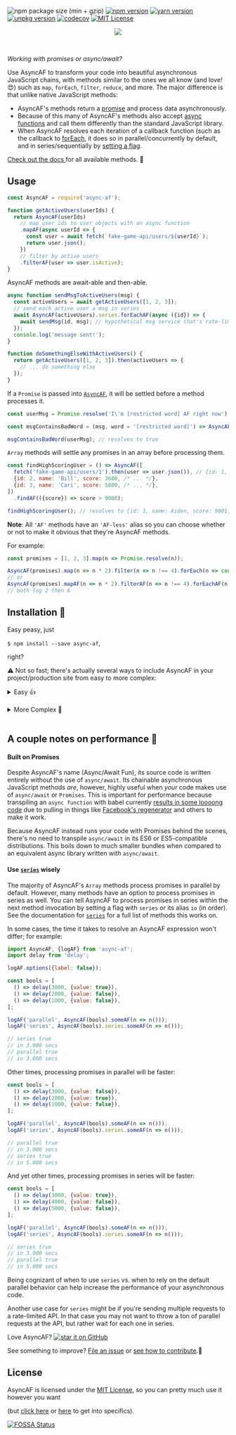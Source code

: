 <a><img src="https://img.shields.io/bundlephobia/minzip/async-af.svg?style=for-the-badge&amp;label=size&amp;colorB=466EF1" alt="npm package size (min + gzip)"></a>
<a href="https://www.npmjs.com/package/async-af" target=_blank><img src="https://img.shields.io/npm/v/async-af.svg?style=for-the-badge&colorB=cb3837" alt="npm version"></a>
<a href="https://yarnpkg.com/en/package/async-af" target=_blank><img src="https://img.shields.io/npm/v/async-af.svg?label=yarn&style=for-the-badge&colorB=2c8ebb" alt="yarn version"></a>
<a href="https://unpkg.com/async-af/" target=_blank><img src="https://img.shields.io/npm/v/async-af.svg?style=for-the-badge&colorB=ffcc2f&label=unpkg" alt="unpkg version"></a>
<a href="https://codecov.io/gh/AsyncAF/AsyncAF" target=_blank><img src="https://img.shields.io/codecov/c/github/AsyncAF/AsyncAF.svg?style=for-the-badge&label=codecov&colorB=brightgreen" alt=codecov></a>
<a href="https://github.com/AsyncAF/AsyncAF/blob/master/README.md#license"><img src="https://img.shields.io/npm/l/async-af.svg?style=for-the-badge&colorB=aaaaaa" alt="MIT License"></a>

<p align=center><a href="https://async-af.js.org" target=_blank><img src="https://cdn.rawgit.com/AsyncAF/AsyncAF/1ce388a7/docs/custom/assets/async-af-logo.png"></a></p>

<br>

_Working with promises or async/await?_

Use AsyncAF to transform your code into beautiful asynchronous JavaScript chains, with methods similar to the ones we all know (and love! 😍) such as `map`, `forEach`, `filter`, `reduce`, and more. The major difference is that unlike native JavaScript methods:

- AsyncAF's methods return a [promise](https://developer.mozilla.org/en-US/docs/Web/JavaScript/Reference/Global_Objects/Promise) and process data asynchronously.
- Because of this many of AsyncAF's methods also accept [async functions](https://developer.mozilla.org/en-US/docs/Web/JavaScript/Reference/Statements/async_function) and call them differently than the standard JavaScript library.
- When AsyncAF resolves each iteration of a callback function (such as the callback to [forEach](https://async-af.js.org/AsyncAF#forEachAF), it does so in parallel/concurrently by default, and in series/sequentially by [setting a flag](https://async-af.js.org/AsyncAF#series).

<a href="https://async-af.js.org/AsyncAF" target=_blank>
  Check out the docs
</a> for all available methods. 💙
<br>

## Usage

```js
const AsyncAF = require('async-af');

function getActiveUsers(userIds) {
  return AsyncAF(userIds)
    // map user ids to user objects with an async function
    .mapAF(async userId => {
      const user = await fetch(`fake-game-api/users/${userId}`);
      return user.json();
    })
    // filter by active users
    .filterAF(user => user.isActive);
}
```

AsyncAF methods are await-able and then-able.

```js
async function sendMsgToActiveUsers(msg) {
  const activeUsers = await getActiveUsers([1, 2, 3]);
  // send each active user a msg in series
  await AsyncAF(activeUsers).series.forEachAF(async ({id}) => {
    await sendMsg(id, msg); // hypothetical msg service that's rate-limited
  });
  console.log('message sent!');
}

function doSomethingElseWithActiveUsers() {
  return getActiveUsers([1, 2, 3]).then(activeUsers => {
    // ... do something else
  });
}
```

If a `Promise` is passed into <a href="https://async-af.js.org/AsyncAF" target=_blank>`AsyncAF`</a>, it will be settled before a method processes it.

```js
const userMsg = Promise.resolve('I\'m [restricted word] AF right now')

const msgContainsBadWord = (msg, word = '[restricted word]') => AsyncAF(msg).includesAF(word);

msgContainsBadWord(userMsg); // resolves to true
```

`Array` methods will settle any promises in an array before processing them.

```js
const findHighScoringUser = () => AsyncAF([
  fetch('fake-game-api/users/1').then(user => user.json()), // {id: 1, name: Aiden, score: 9001, ...}
  {id: 2, name: 'Bill', score: 3600, /* ... */},
  {id: 3, name: 'Cari', score: 5800, /* ... */},
])
  .findAF(({score}) => score > 9000);

findHighScoringUser(); // resolves to {id: 1, name: Aiden, score: 9001, ...}
```

**Note**: All `'AF'` methods have an `'AF-less'` alias so you can choose whether or not to make it obvious that they're AsyncAF methods.

For example:

```js
const promises = [1, 2, 3].map(n => Promise.resolve(n));

AsyncAF(promises).map(n => n * 2).filter(n => n !== 4).forEach(n => console.log(n));
// or
AsyncAF(promises).mapAF(n => n * 2).filterAF(n => n !== 4).forEachAF(n => console.log(n));
// both log 2 then 6
```

## Installation 💾

Easy peasy, just

`$ npm install --save async-af`,

right?

 ⚠️ Not so fast; there's actually several ways to include AsyncAF in your project/production site from easy to more complex:

<details><summary>Easy 👍</summary><br>
🔹 <strong>npm:</strong> <code>$ npm install --save async-af</code>

🔸 <strong>yarn:</strong> <code>$ yarn add async-af</code>

🔹 <strong>bower:</strong> <code>async-af</code> is no longer published to bower. To continue using it with bower, look into <a href="https://github.com/mjeanroy/bower-npm-resolver" target=_blank><code>bower-npm-resolver</code></a>.

🔸 <strong>cdn:</strong> See the table for which script tag to use:

<table align=left><th>mode</th><th>browsers</th><th>script tag</th>
<tr><td>development</td><td>modern (ES6+)</td><td><code class=language-html>&lt;script src="https&#58;//unpkg.com/async-af/index.js">&lt;/script></code></td></tr>
<tr><td>development</td><td>legacy (ES5+)</td><td><code class=language-html>&lt;script src="https&#58;//unpkg.com/async-af/legacy/index.js">&lt;/script></code></td></tr>
<tr><td>production</td><td>modern (ES6+)</td><td><code class=language-html>&lt;script src="https&#58;//unpkg.com/async-af/min.js">&lt;/script></code></td></tr>
<tr><td>production</td><td>legacy (ES5+)</td><td><code class=language-html>&lt;script src="https&#58;//unpkg.com/async-af/legacy/min.js">&lt;/script></code></td></tr>
</table><br>
</details>
<br>
<details><summary>More Complex 🤔</summary><br>

🔹 <strong>scoped packages:</strong>

>Instead of pulling in the entire AsyncAF library, you can install smaller standalone packages for each of the AsyncAF methods you intend to use; for example, <code>@async-af/map</code> and/or <code>@async-af/filter</code>; see further instructions in the documentation for <a href="https://async-af.js.org/AsyncAfWrapper" target=_blank>AsyncAfWrapper</a> and <a href="https://async-af.js.org/AsyncAfWrapper#use" target=_blank>AsyncAfWrapper.use</a>.

🔸 <strong>scoped packages + `babel-plugin-transform-imports`:</strong>

>If you use more than a few AsyncAF scoped packages in a file, you might start to build a wall of `import` statements to pull them all in. If this is an eyesore for you, look into <a href="https://www.npmjs.com/package/babel-plugin-transform-imports" target="_blank"><code>babel-plugin-transform-imports</code></a> and condense that ugly wall down to a single `import` statement! See <a href="https://async-af.js.org/tutorial-TOO_MANY_IMPORTS" target=_blank>Wrapper/Use: Too Many 🤬 Imports!?</a> for a tutorial.

🔹 <strong>es modules:</strong>

>AsyncAF as well as its scoped packages are also published as es modules. This gives an opportunity to conditionally load `async-af` with ES6+ features in modern browsers and `async-af` with ES5-compatible features in legacy browsers.
>
>Using the cdn scripts as an example:
>
><pre class=prettyprint>
><code><code class=language-html>&lt;script type="module" src="https&#58;//unpkg.com/async-af/esm/index.js">&lt;/script></code>
><code class=language-html>&lt;script nomodule src="https&#58;//unpkg.com/async-af/legacy/index.js">&lt;/script></code></code></pre>
>
>or minimized for production:
>
><pre class=prettyprint>
><code><code class=language-html>&lt;script type="module" src="https&#58;//unpkg.com/async-af/esm/min.js">&lt;/script></code>
><code class=language-html>&lt;script nomodule src="https&#58;//unpkg.com/async-af/legacy/min.js">&lt;/script></code></code></pre>

>The script with <code class="language-html prettyprint">&lt;script type="module"></code> will load in any browser capable of loading es modules, while the script with <code class="language-html prettyprint">&lt;script nomodule></code> will act as a fallback for legacy browsers.
>
>See <a href="https://philipwalton.com/articles/deploying-es2015-code-in-production-today/" target=_blank>here</a> and <a href="https://jakearchibald.com/2017/es-modules-in-browsers/" target=_blank>here</a> for further reading on this strategy.
</details>
<br>

## A couple notes on performance 🚀

#### Built on Promises

Despite AsyncAF's name (Async/Await Fun), its source code is written entirely without the use of `async/await`. Its chainable asynchronous JavaScript methods _are_, however, highly useful when _your_ code makes use of `async/await` or `Promises`. This is important for performance because transpiling an `async function` with babel currently <a href="https://medium.com/@bluepnume/even-with-async-await-you-probably-still-need-promises-9b259854c161" target=_blank>results in some loooong code</a> due to pulling in things like <a href="https://facebook.github.io/regenerator/" target=_blank>Facebook's regenerator</a> and others to make it work.

Because AsyncAF instead runs your code with Promises behind the scenes, there's no need to transpile `async/await` in its ES6 or ES5-compatible distributions. This boils down to much smaller bundles when compared to an equivalent async library written _with_ `async/await`.

#### Use <a href="https://async-af.js.org/AsyncAF#series" target=_blank>`series`</a> wisely

The majority of AsyncAF's `Array` methods process promises in parallel by default. However, many methods have an option to process promises in series as well. You can tell AsyncAF to process promises in series within the next method invocation by setting a flag with `series` or its alias `io` (in order). See the documentation for <a href="https://async-af.js.org/AsyncAF#series" target=_blank>`series`</a> for a full list of methods this works on.

In some cases, the time it takes to resolve an AsyncAF expression won't differ; for example:

```js
import AsyncAF, {logAF} from 'async-af';
import delay from 'delay';

logAF.options({label: false});

const bools = [
  () => delay(3000, {value: true}),
  () => delay(2000, {value: false}),
  () => delay(1000, {value: false}),
];

logAF('parallel', AsyncAF(bools).someAF(n => n()));
logAF('series', AsyncAF(bools).series.someAF(n => n()));

// series true
// in 3.000 secs
// parallel true
// in 3.000 secs
```

Other times, processing promises in parallel will be faster:

```js
const bools = [
  () => delay(3000, {value: false}),
  () => delay(2000, {value: true}),
  () => delay(1000, {value: false}),
];

logAF('parallel', AsyncAF(bools).someAF(n => n()));
logAF('series', AsyncAF(bools).series.someAF(n => n()));

// parallel true
// in 3.000 secs
// series true
// in 5.000 secs
```

And yet other times, processing promises in series will be faster:

```js
const bools = [
  () => delay(3000, {value: true}),
  () => delay(4000, {value: false}),
  () => delay(5000, {value: false}),
];

logAF('parallel', AsyncAF(bools).someAF(n => n()));
logAF('series', AsyncAF(bools).series.someAF(n => n()));

// series true
// in 3.000 secs
// parallel true
// in 5.000 secs
```

Being cognizant of when to use `series` vs. when to rely on the default parallel behavior can help increase the performance of your asynchronous code.

Another use case for `series` might be if you're sending multiple requests to a rate-limited API. In that case you may not want to throw a ton of parallel requests at the API, but rather wait for each one in series.

<div>Love AsyncAF? <a href="https://github.com/AsyncAF/AsyncAF"><img src="https://badgen.net/badge//star/blue?icon=github" alt="star it on GitHub"></a></div>

See something to improve? [File an issue](https://github.com/AsyncAF/AsyncAF/issues) or
[see how to contribute](https://github.com/AsyncAF/AsyncAF/blob/master/CONTRIBUTING.md).💙

## License
AsyncAF is licensed under the <a href="https://choosealicense.com/licenses/mit/" target=_blank>MIT License</a>, so you can pretty much use it however you want

(but [click here](https://github.com/AsyncAF/AsyncAF/blob/master/LICENSE) or <a href="https://app.fossa.io/projects/git%2Bgithub.com%2FAsyncAF%2FAsyncAF/refs/branch/master/" target=_blank>here</a> to get into specifics).

<a href="https://app.fossa.io/projects/git%2Bgithub.com%2FAsyncAF%2FAsyncAF/refs/branch/master/" target=_blank><img src="https://app.fossa.io/api/projects/git%2Bgithub.com%2FAsyncAF%2FAsyncAF.svg?type=large" alt="FOSSA Status"></a>
